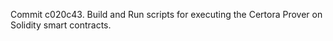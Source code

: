 Commit c020c43.                    Build and Run scripts for executing the Certora Prover on Solidity smart contracts.
